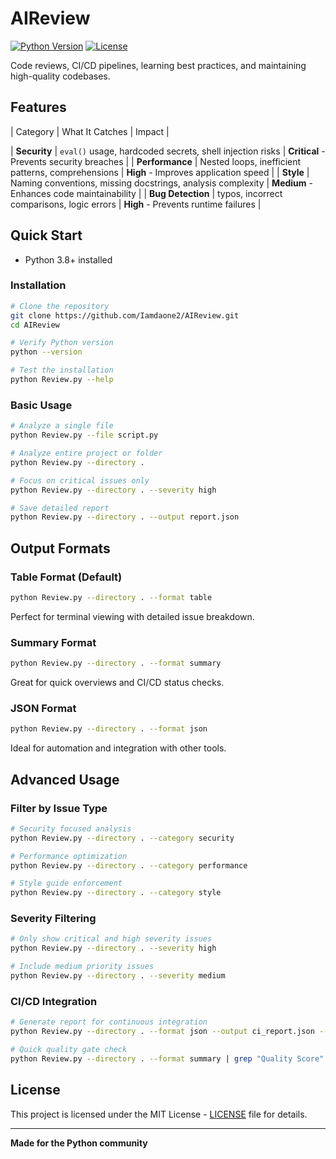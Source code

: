 # AIReview

[![Python Version](https://img.shields.io/badge/python-3.8%2B-blue)](https://python.org)
[![License](https://img.shields.io/badge/license-MIT-green)](LICENSE)


Code reviews, CI/CD pipelines, learning best practices, and maintaining high-quality codebases.

## Features

| Category | What It Catches | Impact |

| **Security** | `eval()` usage, hardcoded secrets, shell injection risks | **Critical** - Prevents security breaches |
| **Performance** | Nested loops, inefficient patterns, comprehensions | **High** - Improves application speed |
| **Style** | Naming conventions, missing docstrings, analysis complexity | **Medium** - Enhances code maintainability |
| **Bug Detection** | typos, incorrect comparisons, logic errors | **High** - Prevents runtime failures |

## Quick Start

- Python 3.8+ installed

### Installation

```bash
# Clone the repository
git clone https://github.com/Iamdaone2/AIReview.git
cd AIReview

# Verify Python version
python --version

# Test the installation
python Review.py --help
```

### Basic Usage

```bash
# Analyze a single file
python Review.py --file script.py

# Analyze entire project or folder
python Review.py --directory .

# Focus on critical issues only
python Review.py --directory . --severity high

# Save detailed report
python Review.py --directory . --output report.json
```

## Output Formats

### Table Format (Default)
```bash
python Review.py --directory . --format table
```
Perfect for terminal viewing with detailed issue breakdown.

### Summary Format
```bash
python Review.py --directory . --format summary
```
Great for quick overviews and CI/CD status checks.

### JSON Format
```bash
python Review.py --directory . --format json
```
Ideal for automation and integration with other tools.

## Advanced Usage

### Filter by Issue Type
```bash
# Security focused analysis
python Review.py --directory . --category security

# Performance optimization
python Review.py --directory . --category performance

# Style guide enforcement
python Review.py --directory . --category style
```

### Severity Filtering
```bash
# Only show critical and high severity issues
python Review.py --directory . --severity high

# Include medium priority issues
python Review.py --directory . --severity medium
```

### CI/CD Integration
```bash
# Generate report for continuous integration
python Review.py --directory . --format json --output ci_report.json --severity high

# Quick quality gate check
python Review.py --directory . --format summary | grep "Quality Score"
```


## License

This project is licensed under the MIT License - [LICENSE](LICENSE) file for details.

---

**Made for the Python community**
